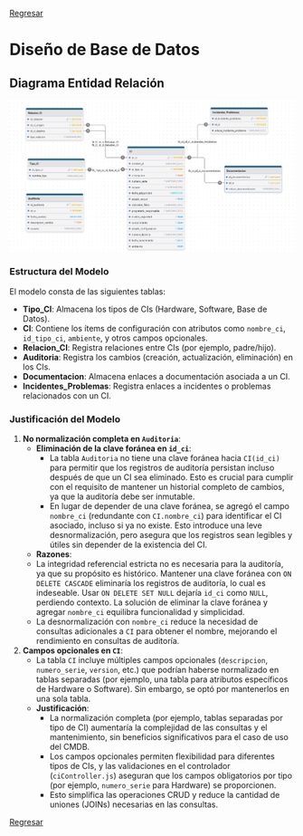 [Regresar](../README.md)

# Diseño de Base de Datos

## Diagrama Entidad Relación
![](./imgs/diagramaER.png)

### Estructura del Modelo

El modelo consta de las siguientes tablas:
- **Tipo_CI**: Almacena los tipos de CIs (Hardware, Software, Base de Datos).
- **CI**: Contiene los ítems de configuración con atributos como `nombre_ci`, `id_tipo_ci`, `ambiente`, y otros campos opcionales.
- **Relacion_CI**: Registra relaciones entre CIs (por ejemplo, padre/hijo).
- **Auditoria**: Registra los cambios (creación, actualización, eliminación) en los CIs.
- **Documentacion**: Almacena enlaces a documentación asociada a un CI.
- **Incidentes_Problemas**: Registra enlaces a incidentes o problemas relacionados con un CI.


### Justificación del Modelo
1. **No normalización completa en `Auditoria`**:
   - **Eliminación de la clave foránea en `id_ci`**:
     - La tabla `Auditoria` no tiene una clave foránea hacia `CI(id_ci)` para permitir que los registros de auditoría persistan incluso después de que un CI sea eliminado. Esto es crucial para cumplir con el requisito de mantener un historial completo de cambios, ya que la auditoría debe ser inmutable.
     - En lugar de depender de una clave foránea, se agregó el campo `nombre_ci` (redundante con `CI.nombre_ci`) para identificar el CI asociado, incluso si ya no existe. Esto introduce una leve desnormalización, pero asegura que los registros sean legibles y útiles sin depender de la existencia del CI.
    - **Razones**:
     - La integridad referencial estricta no es necesaria para la auditoría, ya que su propósito es histórico. Mantener una clave foránea con `ON DELETE CASCADE` eliminaría los registros de auditoría, lo cual es indeseable. Usar `ON DELETE SET NULL` dejaría `id_ci` como `NULL`, perdiendo contexto. La solución de eliminar la clave foránea y agregar `nombre_ci` equilibra funcionalidad y simplicidad.
     - La desnormalización con `nombre_ci` reduce la necesidad de consultas adicionales a `CI` para obtener el nombre, mejorando el rendimiento en consultas de auditoría.
2. **Campos opcionales en `CI`**:
   - La tabla `CI` incluye múltiples campos opcionales (`descripcion`, `numero_serie`, `version`, etc.) que podrían haberse normalizado en tablas separadas (por ejemplo, una tabla para atributos específicos de Hardware o Software). Sin embargo, se optó por mantenerlos en una sola tabla.
   - **Justificación**:
     - La normalización completa (por ejemplo, tablas separadas por tipo de CI) aumentaría la complejidad de las consultas y el mantenimiento, sin beneficios significativos para el caso de uso del CMDB.
     - Los campos opcionales permiten flexibilidad para diferentes tipos de CIs, y las validaciones en el controlador (`ciController.js`) aseguran que los campos obligatorios por tipo (por ejemplo, `numero_serie` para Hardware) se proporcionen.
     - Esto simplifica las operaciones CRUD y reduce la cantidad de uniones (JOINs) necesarias en las consultas.

[Regresar](../README.md)